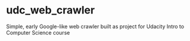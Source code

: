 # udc_web_crawler
Simple, early Google-like web crawler built as project for Udacity Intro to Computer Science course
